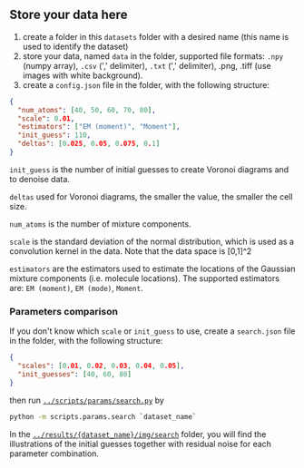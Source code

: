 ## Store your data here

1. create a folder in this `datasets` folder with a desired name (this name is used to identify the dataset)
2. store your data, named `data` in the folder, supported file formats: `.npy` (numpy array), `.csv` (',' delimiter), `.txt` (',' delimiter), .png, .tiff (use images with white background).
3. create a `config.json` file in the folder, with the following structure:
   <!--add that it is used only for the initialization 4. (optional) store `kernel` in the folder, supported file formats: `.npy`. It should be the same size as `data`. If not provided the normal distribution with `scale` will be used. Only for initialization. -->
   <!-- 4. explain how to set kernel_bandwidth i.e scale -->

```json
{
  "num_atoms": [40, 50, 60, 70, 80],
  "scale": 0.01,
  "estimators": ["EM (moment)", "Moment"],
  "init_guess": 110,
  "deltas": [0.025, 0.05, 0.075, 0.1]
}
```

<!-- explain the algorithm
that algorithm works well only for small amount of points, that's why first we segment the image via Voronoi cells, using delta.
Then Estimations are made for each sub domain. -->

`init_guess` is the number of initial guesses to create Voronoi diagrams and to denoise data.

`deltas` used for Voronoi diagrams, the smaller the value, the smaller the cell size.

`num_atoms` is the number of mixture components.

`scale` is the standard deviation of the normal distribution, which is used as a convolution kernel in the data. Note that the data space is [0,1]^2

`estimators` are the estimators used to estimate the locations of the Gaussian mixture components (i.e. molecule locations).
The supported estimators are: `EM (moment)`, `EM (mode)`, `Moment`.

### Parameters comparison

If you don't know which `scale` or `init_guess` to use, create a `search.json` file in the folder, with the following structure:

```json
{
  "scales": [0.01, 0.02, 0.03, 0.04, 0.05],
  "init_guesses": [40, 60, 80]
}
```

then run [`../scripts/params/search.py`](../scripts/params/search.py) by

```sh
python -m scripts.params.search `dataset_name`
```

In the [`../results/{dataset_name}/img/search`](../results) folder, you will find the illustrations of the initial guesses together with residual noise for each parameter combination.
